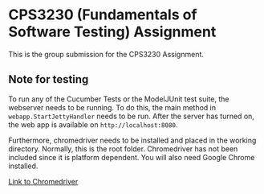 # CPS3230 (Fundamentals of Software Testing) Assignment
This is the group submission for the CPS3230 Assignment.

## Note for testing
To run any of the Cucumber Tests or the ModelJUnit test suite,  the webserver needs to be running. To do this, the main method in `webapp.StartJettyHandler` needs to be run. After the server has turned on, the web app is available on `http://localhost:8080`.

Furthermore, chromedriver needs to be installed and placed in the working directory. Normally, this is the root folder. Chromedriver has not been included since it is platform dependent. You will also need Google Chrome installed.

[Link to Chromedriver](https://sites.google.com/a/chromium.org/chromedriver/)
